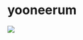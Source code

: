 # yooneerum

<img src="https://img.shields.io/badge/Java-3766AB?style=flat-square&logo=Java&logoColor=white"/></a>
